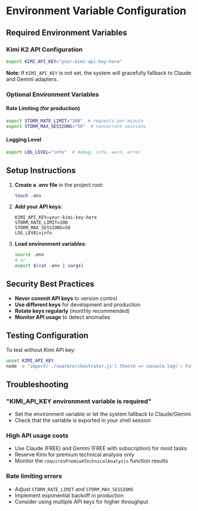 # Environment Variable Configuration

## Required Environment Variables

### Kimi K2 API Configuration
```bash
export KIMI_API_KEY="your-kimi-api-key-here"
```

**Note**: If `KIMI_API_KEY` is not set, the system will gracefully fallback to Claude and Gemini adapters.

### Optional Environment Variables

#### Rate Limiting (for production)
```bash
export STORM_RATE_LIMIT="100"  # requests per minute
export STORM_MAX_SESSIONS="50"  # concurrent sessions
```

#### Logging Level
```bash
export LOG_LEVEL="info"  # debug, info, warn, error
```

## Setup Instructions

1. **Create a .env file** in the project root:
   ```bash
   touch .env
   ```

2. **Add your API keys**:
   ```
   KIMI_API_KEY=your-kimi-key-here
   STORM_RATE_LIMIT=100
   STORM_MAX_SESSIONS=50
   LOG_LEVEL=info
   ```

3. **Load environment variables**:
   ```bash
   source .env
   # or
   export $(cat .env | xargs)
   ```

## Security Best Practices

- **Never commit API keys** to version control
- **Use different keys** for development and production
- **Rotate keys regularly** (monthly recommended)
- **Monitor API usage** to detect anomalies

## Testing Configuration

To test without Kimi API key:
```bash
unset KIMI_API_KEY
node -e "import('./swarm/orchestrator.js').then(m => console.log('✓ Fallback working'))"
```

## Troubleshooting

### "KIMI_API_KEY environment variable is required"
- Set the environment variable or let the system fallback to Claude/Gemini
- Check that the variable is exported in your shell session

### High API usage costs
- Use Claude (FREE) and Gemini (FREE with subscription) for most tasks
- Reserve Kimi for premium technical analysis only
- Monitor the `requiresPremiumTechnicalAnalysis` function results

### Rate limiting errors
- Adjust `STORM_RATE_LIMIT` and `STORM_MAX_SESSIONS`
- Implement exponential backoff in production
- Consider using multiple API keys for higher throughput